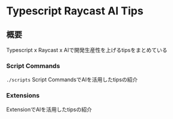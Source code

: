 # Typescript Raycast AI Tips

## 概要
Typescript x Raycast x AIで開発生産性を上げるtipsをまとめている

### Script Commands
`./scripts`
Script CommandsでAIを活用したtipsの紹介

### Extensions
ExtensionでAIを活用したtipsの紹介